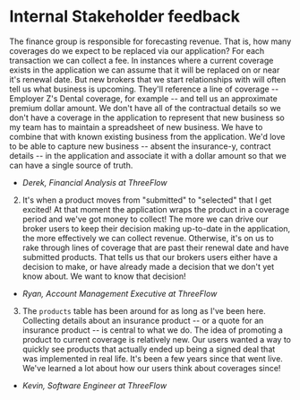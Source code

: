 # Internal Stakeholder feedback

The finance group is responsible for forecasting revenue. That is, how many coverages do we expect to be replaced via our application?  For each transaction we can collect a fee. In instances where a current coverage exists in the application we can assume that it will be replaced on or near it's renewal date. But new brokers that we start relationships with will often tell us what business is upcoming.  They'll reference a line of coverage -- Employer Z's Dental coverage, for example -- and tell us an approximate premium dollar amount.  We don't have all of the contractual details so we don't have a coverage in the application to represent that new business so my team has to maintain a spreadsheet of new business.  We have to combine that with known existing business from the application. We'd love to be able to capture new business -- absent the insurance-y, contract details -- in the application and associate it with a dollar amount so that we can have a single source of truth.
- *Derek, Financial Analysis at ThreeFlow*

2. It's when a product moves from "submitted" to "selected" that I get excited! At that moment the application wraps the product in a coverage period and we've got money to collect! The more we can drive our broker users to keep their decision making up-to-date in the application, the more effectively we can collect revenue.  Otherwise, it's on us to rake through lines of coverage that are past their renewal date and have submitted products.  That tells us that our brokers users either have a decision to make, or have already made a decision that we don't yet know about.  We want to know that decision!
- *Ryan, Account Management Executive at ThreeFlow*

3. The `products` table has been around for as long as I've been here.  Collecting details about an insurance product -- or a quote for an insurance product -- is central to what we do. The idea of promoting a product to current coverage is relatively new.  Our users wanted a way to quickly see products that actually ended up being a signed deal that was implemented in real life.  It's been a few years since that went live. We've learned a lot about how our users think about coverages since! 
- *Kevin, Software Engineer at ThreeFlow*